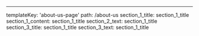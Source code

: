 ---

templateKey: 'about-us-page'
path: /about-us
section_1_title: section_1_title
section_1_content: section_1_title
section_2_text: section_1_title
section_3_title: section_1_title
section_3_text: section_1_title
